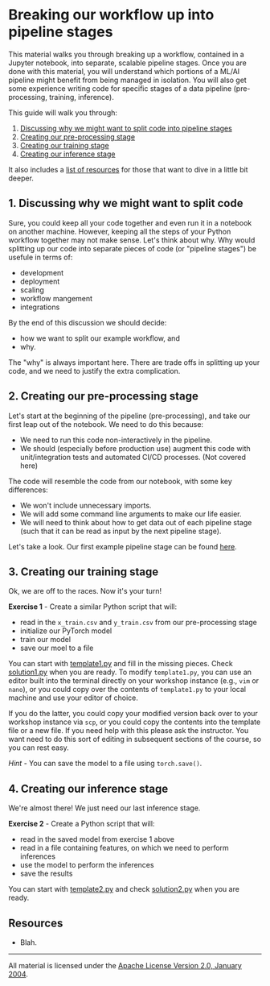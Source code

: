 # Breaking our workflow up into pipeline stages

This material walks you through breaking up a workflow, contained in a Jupyter notebook, into separate, scalable pipeline stages. Once you are done with this material, you will understand which portions of a ML/AI pipeline might benefit from being managed in isolation. You will also get some experience writing code for specific stages of a data pipeline (pre-processing, training, inference).

This guide will walk you through:

1. [Discussing why we might want to split code into pipeline stages](#1-discussing-why-we-might-want-to-split-code)
2. [Creating our pre-processing stage](#2-creating-our-pre-processing-stage)
3. [Creating our training stage](#3-creating-our-training-stage)
4. [Creating our inference stage](#4-creating-our-inference-stage)

It also includes a [list of resources](#resources) for those that want to dive in a little bit deeper.

## 1. Discussing why we might want to split code

Sure, you could keep all your code together and even run it in a notebook on another machine. However, keeping all the steps of your Python workflow together may not make sense. Let's think about why. Why would splitting up our code into separate pieces of code (or "pipeline stages") be usefule in terms of:

- development
- deployment
- scaling
- workflow mangement
- integrations

By the end of this discussion we should decide:

- how we want to split our example workflow, and
- why.

The "why" is always important here. There are trade offs in splitting up your code, and we need to justify the extra complication.

## 2. Creating our pre-processing stage

Let's start at the beginning of the pipeline (pre-processing), and take our first leap out of the notebook. We need to do this because:

- We need to run this code non-interactively in the pipeline.
- We should (especially before production use) augment this code with unit/integration tests and automated CI/CD processes. (Not covered here)

The code will resemble the code from our notebook, with some key differences:

- We won't include unnecessary imports.
- We will add some command line arguments to make our life easier.
- We will need to think about how to get data out of each pipeline stage (such that it can be read as input by the next pipeline stage).

Let's take a look. Our first example pipeline stage can be found [here](example1/example1.py).

## 3. Creating our training stage

Ok, we are off to the races. Now it's your turn! 

**Exercise 1** - Create a similar Python script that will:

- read in the `x_train.csv` and `y_train.csv` from our pre-processing stage
- initialize our PyTorch model
- train our model
- save our moel to a file

You can start with [template1.py](exercise1/template1.py) and fill in the missing pieces. Check [solution1.py](exercise1/solution1.py) when you are ready. To modify `template1.py`, you can use an editor built into the terminal directly on your workshop instance (e.g., `vim` or `nano`), or you could copy over the contents of `template1.py` to your local machine and use your editor of choice. 

If you do the latter, you could copy your modified version back over to your workshop instance via `scp`, or you could copy the contents into the template file or a new file. If you need help with this please ask the instructor. You want need to do this sort of editing in subsequent sections of the course, so you can rest easy.

*Hint* - You can save the model to a file using `torch.save()`.

## 4. Creating our inference stage

We're almost there! We just need our last inference stage.

**Exercise 2** - Create a Python script that will:

- read in the saved model from exercise 1 above
- read in a file containing features, on which we need to perform inferences
- use the model to perform the inferences
- save the results

You can start with [template2.py](exercise2/template2.py) and check [solution2.py](exercise2/solution2.py) when you are ready.

## Resources

- Blah.

___
All material is licensed under the [Apache License Version 2.0, January 2004](http://www.apache.org/licenses/LICENSE-2.0).
